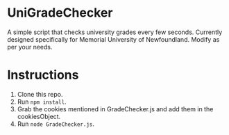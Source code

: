 # UniGradeChecker
A simple script that checks university grades every few seconds. Currently designed specifically for Memorial University of Newfoundland. Modify as per your needs.

# Instructions

1. Clone this repo.
2. Run `npm install`.
3. Grab the cookies mentioned in GradeChecker.js and add them in the cookiesObject.
4. Run `node GradeChecker.js`.

